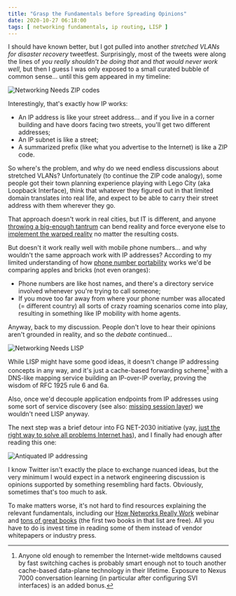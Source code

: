 ```yaml
---
title: "Grasp the Fundamentals before Spreading Opinions"
date: 2020-10-27 06:18:00
tags: [ networking fundamentals, ip routing, LISP ]
---
```

I should have known better, but I got pulled into another _stretched VLANs for disaster recovery_ tweetfest. Surprisingly, most of the tweets were along the lines of _you really shouldn't be doing that_ and _that would never work well_, but then I guess I was only exposed to a small curated bubble of common sense... until this gem appeared in my timeline:

![Networking Needs ZIP codes](/2020/10/Twitter-ZIP-Code.png)

Interestingly, that's exactly how IP works:
<!--more-->
* An IP address is like your street address... and if you live in a corner building and have doors facing two streets, you'll get two different addresses;
* An IP subnet is like a street;
* A summarized prefix (like what you advertise to the Internet) is like a ZIP code.

So where's the problem, and why do we need endless discussions about stretched VLANs? Unfortunately (to continue the ZIP code analogy), some people got their town planning experience playing with Lego City (aka Loopback Interface), think that whatever they figured out in that limited domain translates into real life, and expect to be able to carry their street address with them wherever they go.

That approach doesn't work in real cities, but IT is different, and anyone [throwing a big-enough tantrum](/2013/04/this-is-what-makes-networking-so-complex/) can bend reality and force everyone else to [implement the warped reality](/2013/01/long-distance-vmotion-stretched-ha/) no matter the resulting costs.

But doesn't it work really well with mobile phone numbers... and why wouldn't the same approach work with IP addresses? According to my limited understanding of how [phone number portability](https://en.wikipedia.org/wiki/Local_number_portability) works we'd be comparing apples and bricks (not even oranges):

* Phone numbers are like host names, and there's a directory service involved whenever you're trying to call someone;
* If you move too far away from where your phone number was allocated (= different country) all sorts of crazy roaming scenarios come into play, resulting in something like IP mobility with home agents.

Anyway, back to my discussion. People don't love to hear their opinions aren't grounded in reality, and so the _debate_ continued...

![Networking Needs LISP](/2020/10/Twitter-LISP.png)

While LISP might have some good ideas, it doesn't change IP addressing concepts in any way, and it's just a cache-based forwarding scheme[^1] with a DNS-like mapping service building an IP-over-IP overlay, proving the wisdom of RFC 1925 rule 6 and 6a. 

Also, once we'd decouple application endpoints from IP addresses using some sort of service discovery (see also: [missing session layer](/2009/08/what-went-wrong-tcpip-lacks-session/)) we wouldn't need LISP anyway.

The next step was a brief detour into FG NET-2030 initiative (yay, [just the right way to solve all problems Internet has](https://labs.apnic.net/?p=1318)), and I finally had enough after reading this one:

![Antiquated IP addressing](/2020/10/Twitter-Antiquated.png)

I know Twitter isn't exactly the place to exchange nuanced ideas, but the very minimum I would expect in a network engineering discussion is opinions supported by something resembling hard facts. Obviously, sometimes that's too much to ask.

To make matters worse, it's not hard to find resources explaining the relevant fundamentals, including our [How Networks Really Work](https://www.ipspace.net/How_Networks_Really_Work) webinar and [tons of great books](https://my.ipspace.net/bin/list?id=Net101#TEXTBOOK) (the first two books in that list are free). All you have to do is invest time in reading some of them instead of vendor whitepapers or industry press.

[^1]: Anyone old enough to remember the Internet-wide meltdowns caused by fast switching caches is probably smart enough not to touch another cache-based data-plane technology in their lifetime. Exposure to Nexus 7000 conversation learning (in particular after configuring SVI interfaces) is an added bonus.